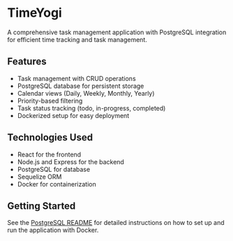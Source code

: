 # TimeYogi

A comprehensive task management application with PostgreSQL integration for efficient time tracking and task management.

## Features

- Task management with CRUD operations
- PostgreSQL database for persistent storage
- Calendar views (Daily, Weekly, Monthly, Yearly)
- Priority-based filtering
- Task status tracking (todo, in-progress, completed)
- Dockerized setup for easy deployment

## Technologies Used

- React for the frontend
- Node.js and Express for the backend
- PostgreSQL for database
- Sequelize ORM
- Docker for containerization

## Getting Started

See the [PostgreSQL README](POSTGRES_README.md) for detailed instructions on how to set up and run the application with Docker. 